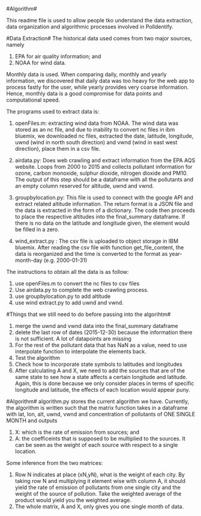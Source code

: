 #Algorithm#

This readme file is used to allow people tko understand the data extraction, data organization and algorithmic processes involved in Polldentify. 

#Data Extraction#
The historical data used comes from two major sources, namely

1. EPA for air quality information; and
2. NOAA for wind data.

Monthly data is used. When comparing daily, monthly and yearly information, we discovered that daily data was too heavy for the web app to process fastly for the user, while yearly provides very coarse information. Hence, monthly data is a good compromise for data points and computational speed.

The programs used to extract data is:

1. openFiles.m: extracting wind data from NOAA. The wind data was stored as an nc file, and due to inability to convert nc files in ibm bluemix, we downloaded nc files, extracted the date, latitude, longitude, uwnd (wind in north south direction) and vwnd (wind in east west direction), place them in a csv file. 

2. airdata.py: Does web crawling and extract information from the EPA AQS website. Loops from 2000 to 2015 and collects pollutant information for ozone, carbon monoxide, sulphur dioxide, nitrogen dioxide and PM10. The output of this step should be a dataframe with all the pollutants and an empty column reserved for altitude, uwnd and vwnd.

3. groupbylocation.py: This file is used to connect with the google API and extract related altitude information. The return format is a JSON file and the data is extracted in the form of a dictionary. The code then proceeds to place the respective altitudes into the final_summary dataframe. If there is no data on the latitude and longitude given, the element would be filled in a zero. 

4. wind_extract.py : The csv file is uploaded to object storage in IBM bluemix. After reading the csv file with function get_file_content, the data is reorganized and the time is converted to the format as year-month-day (e.g. 2000-01-31)

The instructions to obtain all the data is as follow:

1. use openFiles.m to convert the nc files to csv files
2. Use airdata.py to complete the web crawling process. 
3. use groupbylocation.py to add altitude
4. use wind extract.py to add uwnd and vwnd.

#Things that we still need to do before passing into the algorihtm#
1. merge the uwnd and vwnd data into the final_summary dataframe
2. delete the last row of dates (2015-12-30) because the information there is not sufficient. A lot of datapoints are missing
3. For the rest of the pollutant data that has NaN as a value, need to use interpolate function to interpolate the elements back.
4. Test the algorithm
5. Check how to incorporate state symbols to latitudes and longitudes
6. After calculating A and X, we need to add the sources that are of the same state to see how a state affects a certain longitude and latitude. Again, this is done because we only consider places in terms of specific longitude and latitude, the effects of each location would appear puny. 

#Algorithm#
algorithm.py stores the current algorithm we have.
Currently, the algorithm is written such that the matrix function takes in a dataframe with lat, lon, alt, uwnd, vwnd and concentration of pollutants of ONE SINGLE MONTH and outputs 
1. X: which is the rate of emission from sources; and
2. A: the coefficeints that is supposed to be multiplied to the sources. It can be seen as the weight of each source with respect to a single location.

Some inference from the two matrices:
1. Row N indicates at place (xN,yN), what is the weight of each city. By taking row N and multiplying it element wise with column A, it should yield the rate of emission of pollutants from one single city and the weight of the source of pollution. Take the weighted average of the product would yield you the weighted average. 
2. The whole matrix, A and X, only gives you one single month of data. 

